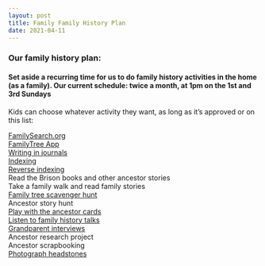 ```yaml
---
layout: post
title: Family Family History Plan
date: 2021-04-11
---
```


### Our family history plan:

#### Set aside a recurring time for us to do family history activities in the home (as a family). Our current schedule: twice a month, at 1pm on the 1st and 3rd Sundays

Kids can choose whatever activity they want, as long as it’s approved or on this list:


[FamilySearch.org](https://www.familysearch.org/en/)  
[FamilyTree App](https://www.familysearch.org/blog/en/mobile/)  
[Writing in journals](https://docs.google.com/)  
[Indexing](https://www.familysearch.org/indexing/my-indexing)  
[Reverse indexing](https://familytech.byu.edu/apps/reverse-indexing.html)  
Read the Brison books and other ancestor stories  
Take a family walk and read family stories  
[Family tree scavenger hunt](https://www.hollybraun.com/2021-4-11)  
Ancestor story hunt  
[Play with the ancestor cards](https://www.hollybraun.com/2020/08/01/ancestor-card-tutorial.html)  
[Listen to family history talks](https://www.churchofjesuschrist.org/study/general-conference/topics/family-history?lang=eng)  
[Grandparent interviews](https://www.google.com/search?client=firefox-b-1-d&q=grandparent+interivew+question)  
Ancestor research project  
Ancestor scrapbooking  
[Photograph headstones](https://billiongraves.com)  
